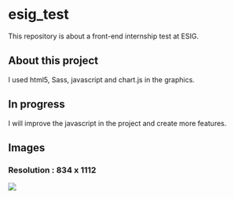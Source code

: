 # esig_test
This repository is about a front-end internship test at ESIG.
## About this project
I used html5, Sass, javascript and chart.js in the graphics.
## In progress
I will improve the javascript in the project and create more features.

## Images

### Resolution : 834 x 1112
![](https://github.com/italosilva01/esig_test/blob/master/images/Screenshot_2020-03-29%20Screenshot.png)
